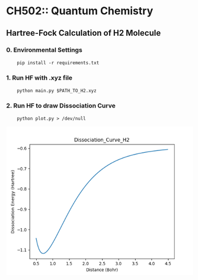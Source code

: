 # CH502:: Quantum Chemistry

## Hartree-Fock Calculation of H2 Molecule

### 0. Environmental Settings
```
    pip install -r requirements.txt
```

### 1. Run HF with .xyz file
```
    python main.py $PATH_TO_H2.xyz
```

### 2. Run HF to draw Dissociation Curve
```
    python plot.py > /dev/null
```

<img src="https://github.com/WonhoZhung/CH502/blob/main/Hartree-Fock_H2/Dissociation_Curve_H2.png" height="400">
